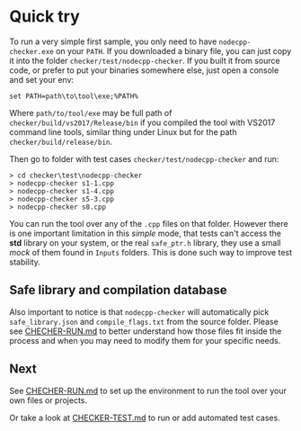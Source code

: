 

Quick try
=========

To run a very simple first sample, you only need to have `nodecpp-checker.exe` on your `PATH`.
If you downloaded a binary file, you can just copy it into the folder `checker/test/nodecpp-checker`. If you built it from source code, or prefer to put your binaries somewhere else, just open a console and set your env:

	set PATH=path\to\tool\exe;%PATH%

Where `path/to/tool/exe` may be full path of `checker/build/vs2017/Release/bin` if you compiled the tool with VS2017 command line tools, similar thing under Linux but for the path  `checker/build/release/bin`.

Then go to folder with test cases `checker/test/nodecpp-checker` and run:

	> cd checker\test\nodecpp-checker
	> nodecpp-checker s1-1.cpp
	> nodecpp-checker s1-4.cpp
	> nodecpp-checker s5-3.cpp
	> nodecpp-checker s8.cpp

You can run the tool over any of the `.cpp` files on that folder. However there is one important limitation in this _simple_ mode, that tests can't access the __std__ library on your system, or the real `safe_ptr.h` library, they use a small _mock_ of them found in `Inputs` folders. This is done such way to improve test stability.

Safe library and compilation database
-------------------------------------
Also important to notice is that `nodecpp-checker` will automatically pick `safe_library.json` and `compile_flags.txt` from the source folder.
Please see [CHECHER-RUN.md](CHECHER-RUN.md) to better understand how those files fit inside the process and when you may need to modify them for your specific needs.

Next
----
See [CHECHER-RUN.md](CHECHER-RUN.md) to set up the environment to run the tool over your own files or projects.

Or take a look at [CHECKER-TEST.md](CHECKER-TEST.md) to run or add automated test cases.



